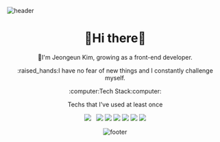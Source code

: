 
<!--
**nuej0416/nuej0416** is a ✨ _special_ ✨ repository because its `README.md` (this file) appears on your GitHub profile.

Here are some ideas to get you started:

- 🔭 I’m currently working on ...
- 🌱 I’m currently learning ...
- 👯 I’m looking to collaborate on ...
- 🤔 I’m looking for help with ...
- 💬 Ask me about ...
- 📫 How to reach me: ...
- 😄 Pronouns: ...
- ⚡ Fun fact: ...
-->
![header](https://capsule-render.vercel.app/api?type=waving&color=gradient&height=300&section=header&text=Jeongeun%20Kim&fontSize=90&fontAlignY=35)
<h1 align="center"> 👋Hi there👋 </h1>  
<p align="center">🌱I'm Jeongeun Kim, growing as a front-end developer.</p>
<p align="center">:raised_hands:I have no fear of new things and I constantly challenge myself.   </p>
 
<p align="center">:computer:Tech Stack:computer:   </p>
<p align="center">Techs that I've used at least once   </p>
<div align="center">
<img src="https://img.shields.io/badge/HTML5-E34F26?style=flat-square&logo=HTML5&logoColor=white"/> &#160;
<img src="https://img.shields.io/badge/CSS3-1572B6?style=flat-square&logo=CSS3&logoColor=white"/>
<img src="https://img.shields.io/badge/Javascript-F7DF1E?style=flat-square&logo=JavaScript&logoColor=white"/>
<img src="https://img.shields.io/badge/ReactJS-61DAFB?style=flat-square&logo=React&logoColor=white"/>
<img src="https://img.shields.io/badge/Java-007396?style=flat-square&logo=Java&logoColor=white"/>
<img src="https://img.shields.io/badge/Python-3776AB?style=flat-square&logo=Python&logoColor=white"/>
<img src="https://img.shields.io/badge/MySQL-4479A1?style=flat-square&logo=MySQL&logoColor=white"/>
<div>

![footer](https://capsule-render.vercel.app/api?type=waving&section=footer)

